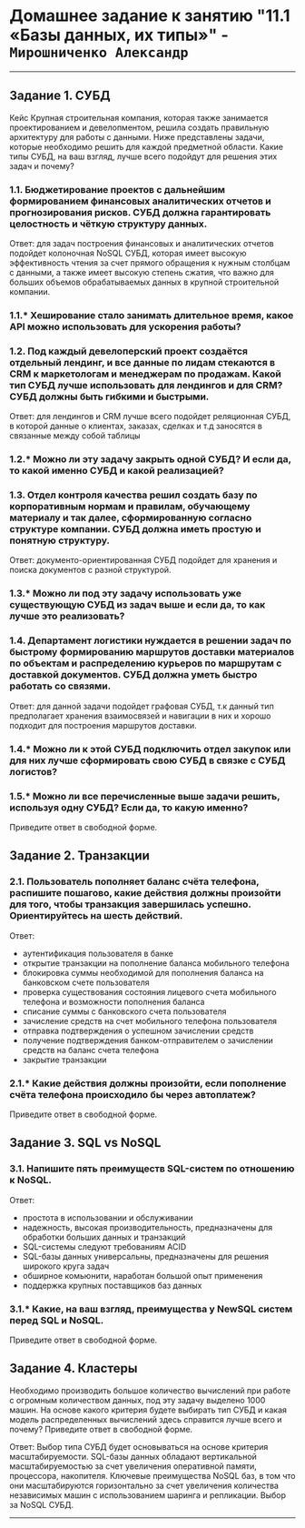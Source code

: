 # Домашнее задание к занятию "11.1 «Базы данных, их типы»" - `Мирошниченко Александр`

---

## Задание 1. СУБД
Кейс
Крупная строительная компания, которая также занимается проектированием и девелопментом, решила создать правильную архитектуру для работы с данными. Ниже представлены задачи, которые необходимо решить для каждой предметной области.
Какие типы СУБД, на ваш взгляд, лучше всего подойдут для решения этих задач и почему?



### 1.1. Бюджетирование проектов с дальнейшим формированием финансовых аналитических отчетов и прогнозирования рисков. СУБД должна гарантировать целостность и чёткую структуру данных.
 Ответ:  для задач построения  финансовых и аналитических отчетов   подойдет колоночная  NoSQL  СУБД, которая имеет высокую эффективность  чтения за счет прямого обращения к нужным столбцам с данными, а также имеет высокую степень сжатия, что важно для больших объемов обрабатываемых данных  в крупной строительной  компании. 

### 1.1.* Хеширование стало занимать длительное время, какое API можно использовать для ускорения работы?

### 1.2. Под каждый девелоперский проект создаётся отдельный лендинг, и все данные по лидам стекаются в CRM к маркетологам и менеджерам по продажам. Какой тип СУБД лучше использовать для лендингов и для CRM? СУБД должны быть гибкими и быстрыми.
 Ответ:   для лендингов и CRM лучше всего подойдет  реляционная СУБД,  в которой данные о клиентах, заказах, сделках и т.д  заносятся  в связанные между собой таблицы 

### 1.2.* Можно ли эту задачу закрыть одной СУБД? И если да, то какой именно СУБД и какой реализацией?
### 1.3. Отдел контроля качества решил создать базу по корпоративным нормам и правилам, обучающему материалу и так далее, сформированную согласно структуре компании. СУБД должна иметь простую и понятную структуру.
 Ответ:  документо-ориентированная СУБД   подойдет  для хранения  и поиска документов  с разной структурой.    

### 1.3.* Можно ли под эту задачу использовать уже существующую СУБД из задач выше и если да, то как лучше это реализовать?

### 1.4. Департамент логистики нуждается в решении задач по быстрому формированию маршрутов доставки материалов по объектам и распределению курьеров по маршрутам с доставкой документов. СУБД должна уметь быстро работать со связями.
  Ответ: для данной задачи подойдет  графовая  СУБД, т.к  данный тип предполагает хранения взаимосвязей и навигации в них и хорошо подходит для построения маршрутов доставки.

### 1.4.* Можно ли к этой СУБД подключить отдел закупок или для них лучше сформировать свою СУБД в связке с СУБД логистов?
### 1.5.* Можно ли все перечисленные выше задачи решить, используя одну СУБД? Если да, то какую именно?
Приведите ответ в свободной форме.

## Задание 2. Транзакции

### 2.1. Пользователь пополняет баланс счёта телефона, распишите пошагово, какие действия должны произойти для того, чтобы транзакция завершилась успешно. Ориентируйтесь на шесть действий.
  Ответ:  
 - аутентификация пользователя в банке
 - открытие транзакции на  пополнение  баланса мобильного телефона   
 - блокировка  суммы необходимой для  пополнения  баланса на банковском  счете пользователя
 - проверка  существования состояния  лицевого счета мобильного телефона  и возможности пополнения   баланса
 - списание  суммы с  банковского счета пользователя
 - зачисление средств на счет мобильного телефона пользователя
 - отправка подтверждения о  успешном  зачислении   средств 
 - получение подтверждения банком-отправителем о зачислении средств на баланс счета телефона
 - закрытие транзакции 

### 2.1.* Какие действия должны произойти, если пополнение счёта телефона происходило бы через автоплатеж?
Приведите ответ в свободной форме.

## Задание 3. SQL vs NoSQL
### 3.1. Напишите пять преимуществ SQL-систем по отношению к NoSQL.
 Ответ:  
- простота  в использовании и обслуживании
- надежность, высокая производительность, предназначены  для обработки больших данных и транзакций 
- SQL-системы  следуют требованиям  ACID
- SQL-базы данных  универсальны, предназначены для решения широкого круга задач
- обширное комьюнити, наработан большой опыт применения
- поддержка крупных поставщиков баз данных 

### 3.1.* Какие, на ваш взгляд, преимущества у NewSQL систем перед SQL и NoSQL.
Приведите ответ в свободной форме.

## Задание 4. Кластеры
Необходимо производить большое количество вычислений при работе с огромным количеством данных, под эту задачу выделено 1000 машин.
На основе какого критерия будете выбирать тип СУБД и какая модель распределенных вычислений здесь справится лучше всего и почему?
Приведите ответ в свободной форме.
   
   Ответ:   Выбор типа СУБД будет основываться на основе критерия масштабируемости.  SQL-базы данных обладают  вертикальной масштабируемостью за счет увеличения оперативной памяти, процессора, накопителя.  Ключевые преимущества NoSQL баз,  в том что они масштабируются горизонтально за счет  увеличения количества независимых машин с использованием шаринга и репликации. Выбор за NoSQL СУБД.

---
